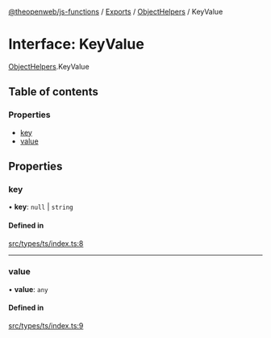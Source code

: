 [@theopenweb/js-functions](../README.md) / [Exports](../modules.md) / [ObjectHelpers](../modules/ObjectHelpers.md) / KeyValue

# Interface: KeyValue

[ObjectHelpers](../modules/ObjectHelpers.md).KeyValue

## Table of contents

### Properties

- [key](ObjectHelpers.KeyValue.md#key)
- [value](ObjectHelpers.KeyValue.md#value)

## Properties

### key

• **key**: ``null`` \| `string`

#### Defined in

[src/types/ts/index.ts:8](https://github.com/theopenwebjp/js-functions/blob/64247ce/src/types/ts/index.ts#L8)

___

### value

• **value**: `any`

#### Defined in

[src/types/ts/index.ts:9](https://github.com/theopenwebjp/js-functions/blob/64247ce/src/types/ts/index.ts#L9)
